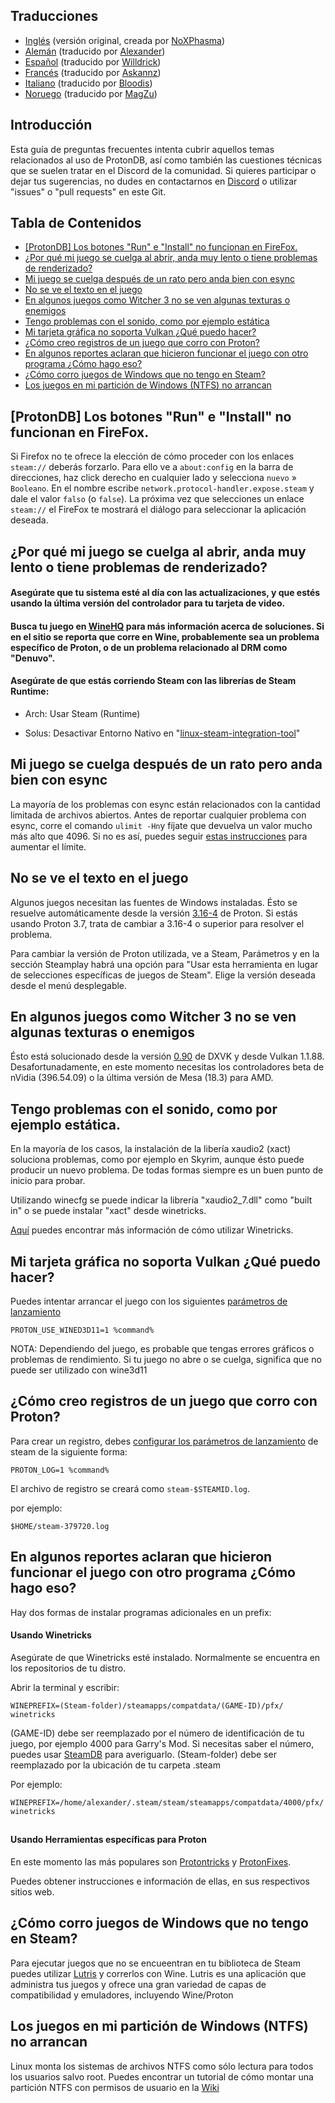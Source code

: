 ## Traducciones
-  [Inglés](README.md) (versión original, creada por [NoXPhasma](https://github.com/NoXPhasma))
-  [Alemán](README_DE.md) (traducido por [Alexander](https://github.com/Alexander88207))
-  [Español](#Tabla-de-Contenidos) (traducido por [Willdrick](https://github.com/Willdrick))
-  [Francés](README_FR.md) (traducido por [Askannz](https://github.com/Askannz))
-  [Italiano](README_IT.md) (traducido por [Bloodis](https://github.com/bloodis))
-  [Noruego](README_NO.md) (traducido por [MagZu](https://github.com/magzu))

## Introducción

Esta guía de preguntas frecuentes intenta cubrir aquellos temas relacionados al uso de ProtonDB, así como también las cuestiones técnicas que se suelen tratar en el Discord de la comunidad. Si quieres participar o dejar tus sugerencias, no dudes en contactarnos en [Discord](https://discord.gg/uuwK9EV) o utilizar "issues" o "pull requests" en este Git.

## Tabla de Contenidos
  - [[ProtonDB] Los botones "Run" e "Install" no funcionan en FireFox.](#protondb-los-botones-run-e-install-no-funcionan-en-firefox)
  - [¿Por qué mi juego se cuelga al abrir, anda muy lento o tiene problemas de renderizado?](#por-que-mi-juego-se-cuelga-al-abrir-anda-muy-lento-o-tiene-problemas-de-renderizado)
  - [Mi juego se cuelga después de un rato pero anda bien con esync](#mi-juego-se-cuelga-despues-de-un-rato-pero-anda-bien-con-esync)
  - [No se ve el texto en el juego](#no-se-ve-el-texto-en-el-juego)
  - [En algunos juegos como Witcher 3 no se ven algunas texturas o enemigos](#en-algunos-juegos-como-witcher-3-no-se-ven-algunas-texturas-o-enemigos)
  - [Tengo problemas con el sonido, como por ejemplo estática](#tengo-problemas-con-el-sonido-como-por-ejemplo-est%C3%A1tica)
  - [Mi tarjeta gráfica no soporta Vulkan ¿Qué puedo hacer?](#mi-tarjeta-gráfica-no-soporta-vulkan-qué-puedo-hacer)
  - [¿Cómo creo registros de un juego que corro con Proton?](#c%C3%B3mo-creo-registros-de-un-juego-que-corro-con-proton)
  - [En algunos reportes aclaran que hicieron funcionar el juego con otro programa ¿Cómo hago eso?](#en-algunos-reportes-aclaran-que-hicieron-funcionar-el-juego-con-otro-programa-como-hago-eso)
  - [¿Cómo corro juegos de Windows que no tengo en Steam?](#como-corro-juegos-de-windows-que-no-tengo-en-steam)
  - [Los juegos en mi partición de Windows (NTFS) no arrancan](#los-juegos-en-mi-particion-de-windows-ntfs-no-arrancan)

## [ProtonDB] Los botones "Run" e "Install" no funcionan en FireFox.
Si Firefox no te ofrece la elección de cómo proceder con los enlaces `steam://` deberás forzarlo. Para ello ve a `about:config` en la barra de direcciones, haz click derecho en cualquier lado y selecciona `nuevo` » `Booleano`. En el nombre escribe `network.protocol-handler.expose.steam` y dale el valor `falso` (o `false`). La próxima vez que selecciones un enlace `steam://` el FireFox te mostrará el diálogo para seleccionar la aplicación deseada.

## ¿Por qué mi juego se cuelga al abrir, anda muy lento o tiene problemas de renderizado?

#### Asegúrate que tu sistema esté al día con las actualizaciones, y que estés usando la última versión del controlador para tu tarjeta de video.

#### Busca tu juego en [WineHQ](https://appdb.winehq.org) para más información acerca de soluciones. Si en el sitio se reporta que corre en Wine, probablemente sea un problema específico de Proton, o de un problema relacionado al DRM como "Denuvo".

#### Asegúrate de que estás corriendo Steam con las librerías de Steam Runtime:

- Arch: Usar Steam (Runtime)

- Solus: Desactivar Entorno Nativo en "[linux-steam-integration-tool](https://raw.githubusercontent.com/solus-project/linux-steam-integration/master/.github/LSI_Settings.png)"


## Mi juego se cuelga después de un rato pero anda bien con esync

La mayoría de los problemas con esync están relacionados con la cantidad limitada de archivos abiertos. Antes de reportar cualquier problema con esync, corre el comando `ulimit -Hn`y fíjate que devuelva un valor mucho más alto que 4096. Si no es así, puedes seguir [estas instrucciones](https://github.com/zfigura/wine/blob/esync/README.esync) para aumentar el límite.


## No se ve el texto en el juego

Algunos juegos necesitan las fuentes de Windows instaladas. Ésto se resuelve automáticamente desde la versión [3.16-4](https://github.com/ValveSoftware/Proton/wiki/Changelog#316-4) de Proton. Si estás usando Proton 3.7, trata de cambiar a 3.16-4 o superior para resolver el problema.

Para cambiar la versión de Proton utilizada, ve a Steam, Parámetros y en la sección Steamplay habrá una opción para "Usar esta herramienta en lugar de selecciones específicas de juegos de Steam". Elige la versión deseada desde el menú desplegable.


## En algunos juegos como Witcher 3 no se ven algunas texturas o enemigos

Ésto está solucionado desde la versión [0.90](https://github.com/doitsujin/dxvk/releases/tag/v0.90) de DXVK y desde Vulkan 1.1.88. Desafortunadamente, en este momento necesitas los controladores beta de nVidia (396.54.09) o la última versión de Mesa (18.3) para AMD.

## Tengo problemas con el sonido, como por ejemplo estática.

En la mayoría de los casos, la instalación de la libería xaudio2 (xact) soluciona problemas, como por ejemplo en Skyrim, aunque ésto puede producir un nuevo problema. De todas formas siempre es un buen punto de inicio para probar.

Utilizando winecfg se puede indicar la librería "xaudio2_7.dll" como "built in" o se puede instalar "xact" desde winetricks.

[Aquí](#en-algunos-reportes-aclaran-que-hicieron-funcionar-el-juego-con-otro-programa-como-hago-eso) puedes encontrar más información de cómo utilizar Winetricks.

## Mi tarjeta gráfica no soporta Vulkan ¿Qué puedo hacer?

Puedes intentar arrancar el juego con los siguientes [parámetros de lanzamiento](https://support.steampowered.com/kb_article.php?ref=1040-JWMT-2947)

```
PROTON_USE_WINED3D11=1 %command%
```

NOTA: Dependiendo del juego, es probable que tengas errores gráficos o problemas de rendimiento.
Si tu juego no abre o se cuelga, significa que no puede ser utilizado con wine3d11

## ¿Cómo creo registros de un juego que corro con Proton?

Para crear un registro, debes [configurar los parámetros de lanzamiento](https://support.steampowered.com/kb_article.php?ref=1040-JWMT-2947) de steam de la siguiente forma:

```
PROTON_LOG=1 %command%
```

El archivo de registro se creará como `steam-$STEAMID.log`. 

por ejemplo:

```
$HOME/steam-379720.log
```

## En algunos reportes aclaran que hicieron funcionar el juego con otro programa ¿Cómo hago eso?

Hay dos formas de instalar programas adicionales en un prefix:

#### Usando Winetricks
Asegúrate de que Winetricks esté instalado. Normalmente se encuentra en los repositorios de tu distro.


Abrir la terminal y escribir:
```
WINEPREFIX=(Steam-folder)/steamapps/compatdata/(GAME-ID)/pfx/ winetricks
```
(GAME-ID) debe ser reemplazado por el número de identificación de tu juego, por ejemplo 4000 para Garry's Mod. Si necesitas saber el número, puedes usar [SteamDB](https://steamdb.info) para averiguarlo.
(Steam-folder) debe ser reemplazado por la ubicación de tu carpeta .steam

Por ejemplo:

```
WINEPREFIX=/home/alexander/.steam/steam/steamapps/compatdata/4000/pfx/ winetricks
```
##
#### Usando Herramientas específicas para Proton

En este momento las más populares son [Protontricks](https://github.com/Matoking/protontricks) y [ProtonFixes](https://github.com/simons-public/protonfixes).

Puedes obtener instrucciones e información de ellas, en sus respectivos sitios web.

## ¿Cómo corro juegos de Windows que no tengo en Steam?

Para ejecutar juegos que no se encueentran en tu biblioteca de Steam puedes utilizar [Lutris](https://lutris.net/) y correrlos con Wine. Lutris es una aplicación que administra tus juegos y ofrece una gran variedad de capas de compatibilidad y emuladores, incluyendo Wine/Proton

## Los juegos en mi partición de Windows (NTFS) no arrancan

Linux monta los sistemas de archivos NTFS como sólo lectura para todos los usuarios salvo root. Puedes encontrar un tutorial de cómo montar una partición NTFS con permisos de usuario en la [Wiki](https://github.com/ValveSoftware/Proton/wiki/Using-a-NTFS-disk-with-Linux-and-Windows)
